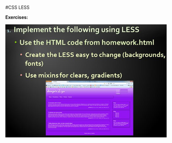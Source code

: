#CSS LESS

**Exercises:**

![](https://github.com/BorislavIvanov/Telerik_Academy/blob/master/Resources/Exercise%20images/CSS%20LESS%20-%20Task%201.JPG)
